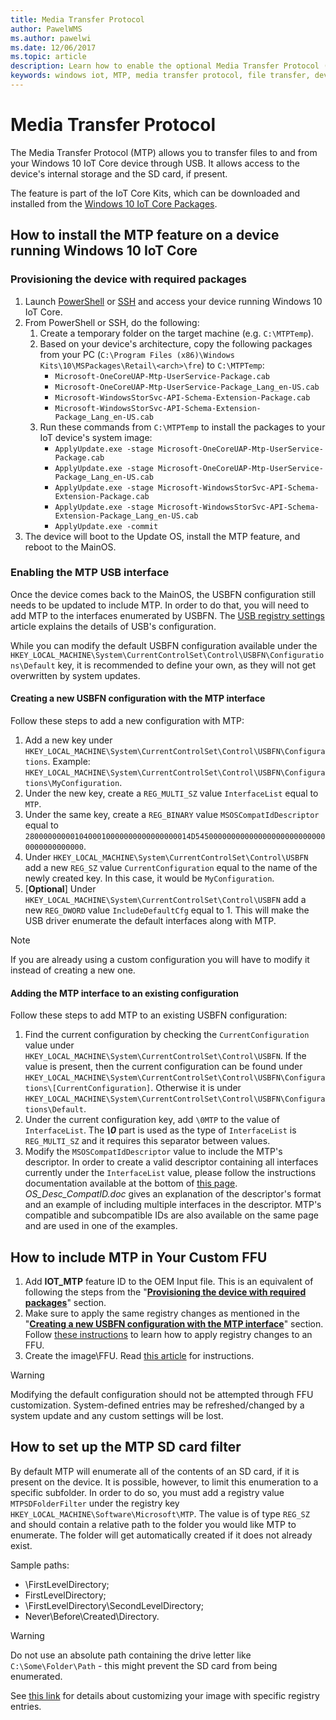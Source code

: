```yaml
---
title: Media Transfer Protocol
author: PawelWMS
ms.author: pawelwi
ms.date: 12/06/2017
ms.topic: article
description: Learn how to enable the optional Media Transfer Protocol (MTP) feature to transfer files to and from your devices through USB.
keywords: windows iot, MTP, media transfer protocol, file transfer, devices
---
```


# Media Transfer Protocol
The Media Transfer Protocol (MTP) allows you to transfer files to and from your Windows 10 IoT Core device through USB. It allows access to the device's internal storage and the SD card, if present.

The feature is part of the IoT Core Kits, which can be downloaded and installed from the [Windows 10 IoT Core Packages](https://www.microsoft.com/en-us/download/details.aspx?id=55031).

## How to install the MTP feature on a device running Windows 10 IoT Core

### Provisioning the device with required packages

1. Launch [PowerShell](../connect-your-device/PowerShell.md) or [SSH](../connect-your-device/SSH.md) and access your device running Windows 10 IoT Core.
2. From PowerShell or SSH, do the following:
    1. Create a temporary folder on the target machine (e.g. `C:\MTPTemp`).
    2. Based on your device's architecture, copy the following packages from your PC (`C:\Program Files (x86)\Windows Kits\10\MSPackages\Retail\<arch>\fre`) to `C:\MTPTemp`:
        * `Microsoft-OneCoreUAP-Mtp-UserService-Package.cab`
        * `Microsoft-OneCoreUAP-Mtp-UserService-Package_Lang_en-US.cab`
        * `Microsoft-WindowsStorSvc-API-Schema-Extension-Package.cab`
        * `Microsoft-WindowsStorSvc-API-Schema-Extension-Package_Lang_en-US.cab`
    3. Run these commands from `C:\MTPTemp` to install the packages to your IoT device's system image:
        * `ApplyUpdate.exe -stage Microsoft-OneCoreUAP-Mtp-UserService-Package.cab`
        * `ApplyUpdate.exe -stage Microsoft-OneCoreUAP-Mtp-UserService-Package_Lang_en-US.cab`
        * `ApplyUpdate.exe -stage Microsoft-WindowsStorSvc-API-Schema-Extension-Package.cab`
        * `ApplyUpdate.exe -stage Microsoft-WindowsStorSvc-API-Schema-Extension-Package_Lang_en-US.cab`
        * `ApplyUpdate.exe -commit`
3. The device will boot to the Update OS, install the MTP feature, and reboot to the MainOS.

### Enabling the MTP USB interface

Once the device comes back to the MainOS, the USBFN configuration still needs to be updated to include MTP. In order to do that, you will need to add MTP to the interfaces enumerated by USBFN.
The [USB registry settings](https://docs.microsoft.com/windows-hardware/drivers/usbcon/usb-registry-settings-for-a-function-controller-driver) article explains the details of USB's configuration.

While you can modify the default USBFN configuration available under the `HKEY_LOCAL_MACHINE\System\CurrentControlSet\Control\USBFN\Configurations\Default` key, it is recommended to define your own, as they will not get overwritten by system updates.

#### Creating a new USBFN configuration with the MTP interface

Follow these steps to add a new configuration with MTP:
1. Add a new key under `HKEY_LOCAL_MACHINE\System\CurrentControlSet\Control\USBFN\Configurations`. Example: `HKEY_LOCAL_MACHINE\System\CurrentControlSet\Control\USBFN\Configurations\MyConfiguration`.
2. Under the new key, create a `REG_MULTI_SZ` value `InterfaceList` equal to `MTP`.
3. Under the same key, create a `REG_BINARY` value `MSOSCompatIdDescriptor` equal to `2800000000010400010000000000000000014D545000000000000000000000000000000000000000`.
4. Under `HKEY_LOCAL_MACHINE\System\CurrentControlSet\Control\USBFN` add a new `REG_SZ` value `CurrentConfiguration` equal to the name of the newly created key. In this case, it would be `MyConfiguration`.
5. [**Optional**] Under `HKEY_LOCAL_MACHINE\System\CurrentControlSet\Control\USBFN` add a new `REG_DWORD` value `IncludeDefaultCfg` equal to 1. This will make the USB driver enumerate the default interfaces along with MTP.

> [!NOTE]
> If you are already using a custom configuration you will have to modify it instead of creating a new one.

#### Adding the MTP interface to an existing configuration

Follow these steps to add MTP to an existing USBFN configuration:
1. Find the current configuration by checking the `CurrentConfiguration` value under `HKEY_LOCAL_MACHINE\System\CurrentControlSet\Control\USBFN`. If the value is present, then the current configuration can be found under `HKEY_LOCAL_MACHINE\System\CurrentControlSet\Control\USBFN\Configurations\[CurrentConfiguration]`. Otherwise it is under `HKEY_LOCAL_MACHINE\System\CurrentControlSet\Control\USBFN\Configurations\Default`.
2. Under the current configuration key, add `\0MTP` to the value of `InterfaceList`. The ***\0*** part is used as the type of `InterfaceList` is `REG_MULTI_SZ` and it requires this separator between values.
3. Modify the `MSOSCompatIdDescriptor` value to include the MTP's descriptor. In order to create a valid descriptor containing all interfaces currently under the `InterfaceList` value, please follow the instructions documentation available at the bottom of [this page](https://msdn.microsoft.com/windows/hardware/gg463179.aspx). *OS_Desc_CompatID.doc* gives an explanation of the descriptor's format and an example of including multiple interfaces in the descriptor. MTP's compatible and subcompatible IDs are also available on the same page and are used in one of the examples.

## How to include MTP in Your Custom FFU

1. Add **IOT_MTP** feature ID to the OEM Input file. This is an equivalent of following the steps from the "[**Provisioning the device with required packages**](#provisioning-the-device-with-required-packages)" section.
2. Make sure to apply the same registry changes as mentioned in the "[**Creating a new USBFN configuration with the MTP interface**](#creating-a-new-usbfn-configuration-with-the-mtp-interface)" section. Follow [these instructions](https://docs.microsoft.com/windows-hardware/manufacture/iot/add-a-registry-setting-to-an-image) to learn how to apply registry changes to an FFU.
3. Create the image\FFU. Read [this article](https://docs.microsoft.com/windows-hardware/manufacture/iot/create-a-basic-image) for instructions.

> [!WARNING]
> Modifying the default configuration should not be attempted through FFU customization. System-defined entries may be refreshed/changed by a system update and any custom settings will be lost.

## How to set up the MTP SD card filter

By default MTP will enumerate all of the contents of an SD card, if it is present on the device. It is possible, however, to limit this enumeration to a specific subfolder. In order to do so, you must add a registry value `MTPSDFolderFilter` under the registry key `HKEY_LOCAL_MACHINE\Software\Microsoft\MTP`.
The value is of type `REG_SZ` and should contain a relative path to the folder you would like MTP to enumerate. The folder will get automatically created if it does not already exist.

Sample paths:
- \FirstLevelDirectory;
- FirstLevelDirectory;
- \FirstLevelDirectory\SecondLevelDirectory;
- Never\Before\Created\Directory.

> [!WARNING]
> Do not use an absolute path containing the drive letter like `C:\Some\Folder\Path` - this might prevent the SD card from being enumerated.

See [this link](https://docs.microsoft.com/windows-hardware/manufacture/iot/add-a-registry-setting-to-an-image) for details about customizing your image with specific registry entries.
